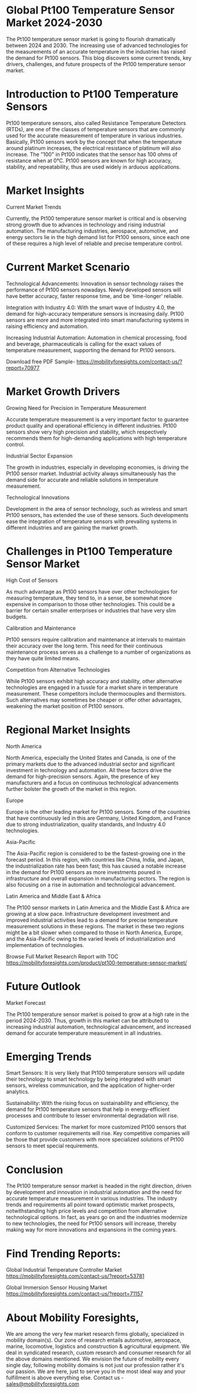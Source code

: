 # Global Pt100 Temperature Sensor Market 2024-2030

The Pt100 temperature sensor market is going to flourish dramatically between 2024 and 2030. The increasing use of advanced technologies for the measurements of an accurate temperature in the industries has raised the demand for Pt100 sensors. This blog discovers some current trends, key drivers, challenges, and future prospects of the Pt100 temperature sensor market.

# Introduction to Pt100 Temperature Sensors

Pt100 temperature sensors, also called Resistance Temperature Detectors (RTDs), are one of the classes of temperature sensors that are commonly used for the accurate measurement of temperature in various industries. Basically, Pt100 sensors work by the concept that when the temperature around platinum increases, the electrical resistance of platinum will also increase. The "100" in Pt100 indicates that the sensor has 100 ohms of resistance when at 0°C. Pt100 sensors are known for high accuracy, stability, and repeatability, thus are used widely in arduous applications.

# Market Insights

Current Market Trends

Currently, the Pt100 temperature sensor market is critical and is observing strong growth due to advances in technology and rising industrial automation. The manufacturing industries, aerospace, automotive, and energy sectors lie in the high demand list for Pt100 sensors, since each one of these requires a high level of reliable and precise temperature control.

# Current Market Scenario

Technological Advancements: Innovation in sensor technology raises the performance of Pt100 sensors nowadays. Newly developed sensors will have better accuracy, faster response time, and be `time-longer' reliable.

Integration with Industry 4.0: With the smart wave of Industry 4.0, the demand for high-accuracy temperature sensors is increasing daily. Pt100 sensors are more and more integrated into smart manufacturing systems in raising efficiency and automation.

Increasing Industrial Automation: Automation in chemical processing, food and beverage, pharmaceuticals is calling for the exact values of temperature measurement, supporting the demand for Pt100 sensors.

Download free PDF Sample- https://mobilityforesights.com/contact-us/?report=70977

# Market Growth Drivers


Growing Need for Precision in Temperature Measurement

Accurate temperature measurement is a very important factor to guarantee product quality and operational efficiency in different industries. Pt100 sensors show very high precision and stability, which respectively recommends them for high-demanding applications with high temperature control.

Industrial Sector Expansion

The growth in industries, especially in developing economies, is driving the Pt100 sensor market. Industrial activity always simultaneously has the demand side for accurate and reliable solutions in temperature measurement.

Technological Innovations

Development in the area of sensor technology, such as wireless and smart Pt100 sensors, has extended the use of these sensors. Such developments ease the integration of temperature sensors with prevailing systems in different industries and are gaining the market growth.

# Challenges in Pt100 Temperature Sensor Market

High Cost of Sensors

As much advantage as Pt100 sensors have over other technologies for measuring temperature, they tend to, in a sense, be somewhat more expensive in comparison to those other technologies. This could be a barrier for certain smaller enterprises or industries that have very slim budgets.

Calibration and Maintenance

Pt100 sensors require calibration and maintenance at intervals to maintain their accuracy over the long term. This need for their continuous maintenance process serves as a challenge to a number of organizations as they have quite limited means.

Competition from Alternative Technologies

While Pt100 sensors exhibit high accuracy and stability, other alternative technologies are engaged in a tussle for a market share in temperature measurement. These competitors include thermocouples and thermistors. Such alternatives may sometimes be cheaper or offer other advantages, weakening the market position of Pt100 sensors.

# Regional Market Insights

North America

North America, especially the United States and Canada, is one of the primary markets due to the advanced industrial sector and significant investment in technology and automation. All these factors drive the demand for high-precision sensors. Again, the presence of key manufacturers and a focus on continuous technological advancements further bolster the growth of the market in this region.

Europe

Europe is the other leading market for Pt100 sensors. Some of the countries that have continuously led in this are Germany, United Kingdom, and France due to strong industrialization, quality standards, and Industry 4.0 technologies.

Asia-Pacific

The Asia-Pacific region is considered to be the fastest-growing one in the forecast period. In this region, with countries like China, India, and Japan, the industrialization rate has been fast; this has caused a notable increase in the demand for Pt100 sensors as more investments poured in infrastructure and overall expansion in manufacturing sectors. The region is also focusing on a rise in automation and technological advancement.

Latin America and Middle East & Africa

The Pt100 sensor markets in Latin America and the Middle East & Africa are growing at a slow pace. Infrastructure development investment and improved industrial activities lead to a demand for precise temperature measurement solutions in these regions. The market in these two regions might be a bit slower when compared to those in North America, Europe, and the Asia-Pacific owing to the varied levels of industrialization and implementation of technologies.


Browse Full Market Research Report with TOC https://mobilityforesights.com/product/pt100-temperature-sensor-market/

# Future Outlook

Market Forecast

The Pt100 temperature sensor market is poised to grow at a high rate in the period 2024-2030. Thus, growth in this market can be attributed to increasing industrial automation, technological advancement, and increased demand for accurate temperature measurement in all industries.

# Emerging Trends

Smart Sensors: It is very likely that Pt100 temperature sensors will update their technology to smart technology by being integrated with smart sensors, wireless communication, and the application of higher-order analytics.

Sustainability: With the rising focus on sustainability and efficiency, the demand for Pt100 temperature sensors that help in energy-efficient processes and contribute to lesser environmental degradation will rise.

Customized Services: The market for more customized Pt100 sensors that conform to customer requirements will rise. Key competitive companies will be those that provide customers with more specialized solutions of Pt100 sensors to meet special requirements.

# Conclusion

The Pt100 temperature sensor market is headed in the right direction, driven by development and innovation in industrial automation and the need for accurate temperature measurement in various industries. The industry trends and requirements all point toward optimistic market prospects, notwithstanding high price levels and competition from alternative technological options. In fact, as years go on and the industries modernize to new technologies, the need for Pt100 sensors will increase, thereby making way for more innovations and expansions in the coming years.



# Find Trending Reports:

Global Industrial Temperature Controller Market https://mobilityforesights.com/contact-us/?report=53781


Global Immersion Sensor Housing Market https://mobilityforesights.com/contact-us/?report=71157

# About Mobility Foresights,
We are among the very few market research firms globally, specialized in mobility domain(s). Our zone of research entails automotive, aerospace, marine, locomotive, logistics and construction & agricultural equipment. We deal in syndicated research, custom research and consumer research for all the above domains mentioned.
We envision the future of mobility every single day, following mobility domains is not just our profession rather it's our passion. We are here, just to serve you in the most ideal way and your fulfillment is above everything else. Contact us -  sales@mobilityforesights.com
